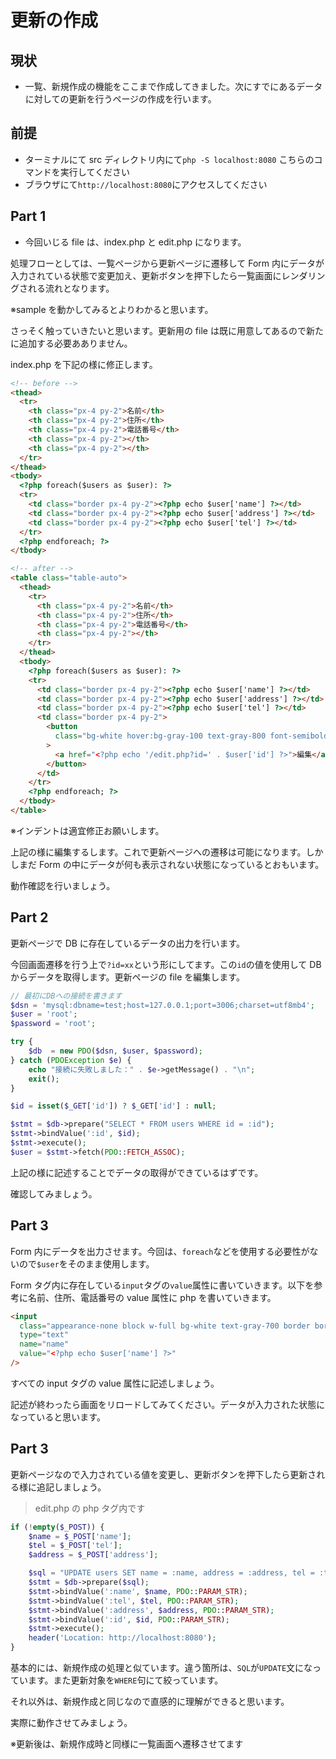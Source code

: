 # 更新の作成

## 現状

- 一覧、新規作成の機能をここまで作成してきました。次にすでにあるデータに対しての更新を行うページの作成を行います。

## 前提

- ターミナルにて src ディレクトリ内にて`php -S localhost:8080` こちらのコマンドを実行してください
- ブラウザにて`http://localhost:8080`にアクセスしてください

## Part 1

- 今回いじる file は、index.php と edit.php になります。

処理フローとしては、一覧ページから更新ページに遷移して Form 内にデータが入力されている状態で変更加え、更新ボタンを押下したら一覧画面にレンダリングされる流れとなります。

※sample を動かしてみるとよりわかると思います。

さっそく触っていきたいと思います。更新用の file は既に用意してあるので新たに追加する必要あありません。

index.php を下記の様に修正します。

```html
<!-- before -->
<thead>
  <tr>
    <th class="px-4 py-2">名前</th>
    <th class="px-4 py-2">住所</th>
    <th class="px-4 py-2">電話番号</th>
    <th class="px-4 py-2"></th>
    <th class="px-4 py-2"></th>
  </tr>
</thead>
<tbody>
  <?php foreach($users as $user): ?>
  <tr>
    <td class="border px-4 py-2"><?php echo $user['name'] ?></td>
    <td class="border px-4 py-2"><?php echo $user['address'] ?></td>
    <td class="border px-4 py-2"><?php echo $user['tel'] ?></td>
  </tr>
  <?php endforeach; ?>
</tbody>

<!-- after -->
<table class="table-auto">
  <thead>
    <tr>
      <th class="px-4 py-2">名前</th>
      <th class="px-4 py-2">住所</th>
      <th class="px-4 py-2">電話番号</th>
      <th class="px-4 py-2"></th>
    </tr>
  </thead>
  <tbody>
    <?php foreach($users as $user): ?>
    <tr>
      <td class="border px-4 py-2"><?php echo $user['name'] ?></td>
      <td class="border px-4 py-2"><?php echo $user['address'] ?></td>
      <td class="border px-4 py-2"><?php echo $user['tel'] ?></td>
      <td class="border px-4 py-2">
        <button
          class="bg-white hover:bg-gray-100 text-gray-800 font-semibold py-2 px-4 border border-gray-400 rounded shadow"
        >
          <a href="<?php echo '/edit.php?id=' . $user['id'] ?>">編集</a>
        </button>
      </td>
    </tr>
    <?php endforeach; ?>
  </tbody>
</table>
```

※インデントは適宜修正お願いします。

上記の様に編集するします。これで更新ページへの遷移は可能になります。しかしまだ Form の中にデータが何も表示されない状態になっているとおもいます。

動作確認を行いましょう。

## Part 2

更新ページで DB に存在しているデータの出力を行います。

今回画面遷移を行う上で`?id=xx`という形にしてます。この`id`の値を使用して DB からデータを取得します。更新ページの file を編集します。

```php
// 最初にDBへの接続を書きます
$dsn = 'mysql:dbname=test;host=127.0.0.1;port=3006;charset=utf8mb4';
$user = 'root';
$password = 'root';

try {
    $db  = new PDO($dsn, $user, $password);
} catch (PDOException $e) {
    echo "接続に失敗しました：" . $e->getMessage() . "\n";
    exit();
}

$id = isset($_GET['id']) ? $_GET['id'] : null;

$stmt = $db->prepare("SELECT * FROM users WHERE id = :id");
$stmt->bindValue(':id', $id);
$stmt->execute();
$user = $stmt->fetch(PDO::FETCH_ASSOC);
```

上記の様に記述することでデータの取得ができているはずです。

確認してみましょう。

## Part 3

Form 内にデータを出力させます。今回は、`foreach`などを使用する必要性がないので`$user`をそのまま使用します。

Form タグ内に存在している`input`タグの`value`属性に書いていきます。以下を参考に名前、住所、電話番号の value 属性に php を書いていきます。

```html
<input
  class="appearance-none block w-full bg-white text-gray-700 border border-gray-200 rounded py-3 px-4 leading-tight focus:outline-none focus:bg-white focus:border-gray-500"
  type="text"
  name="name"
  value="<?php echo $user['name'] ?>"
/>
```

すべての input タグの value 属性に記述しましょう。

記述が終わったら画面をリロードしてみてください。データが入力された状態になっていると思います。

## Part 3

更新ページなので入力されている値を変更し、更新ボタンを押下したら更新される様に追記しましょう。

> edit.php の php タグ内です

```php
if (!empty($_POST)) {
    $name = $_POST['name'];
    $tel = $_POST['tel'];
    $address = $_POST['address'];

    $sql = "UPDATE users SET name = :name, address = :address, tel = :tel WHERE id = :id AND del_flg = false";
    $stmt = $db->prepare($sql);
    $stmt->bindValue(':name', $name, PDO::PARAM_STR);
    $stmt->bindValue(':tel', $tel, PDO::PARAM_STR);
    $stmt->bindValue(':address', $address, PDO::PARAM_STR);
    $stmt->bindValue(':id', $id, PDO::PARAM_STR);
    $stmt->execute();
    header('Location: http://localhost:8080');
}
```

基本的には、新規作成の処理と似ています。違う箇所は、`SQL`が`UPDATE`文になっています。また更新対象を`WHERE`句にて絞っています。

それ以外は、新規作成と同じなので直感的に理解ができると思います。

実際に動作させてみましょう。

※更新後は、新規作成時と同様に一覧画面へ遷移させてます
